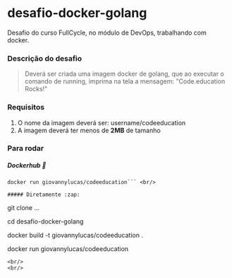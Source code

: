 # desafio-docker-golang
Desafio do curso FullCycle, no módulo de DevOps, trabalhando com docker.

### Descrição do desafio
> Deverá ser criada uma imagem docker de golang, que ao executar o comando de running, imprima na tela a mensagem: "Code.education Rocks!"

### Requisitos
1. O nome da imagem deverá ser: username/codeeducation
2. A imagem deverá ter menos de __2MB__ de tamanho

  
### Para rodar
##### Dockerhub :whale:
```docker pull giovannylucas/codeeducation
docker run giovannylucas/codeeducation``` <br/>

##### Diretamente :zap:
```
git clone ...

cd desafio-docker-golang

docker build -t giovannylucas/codeeducation .

docker run giovannylucas/codeeducation
```
<br/>
<br/>
